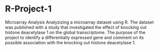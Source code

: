 # R-Project-1
Microarray Analysis
Analyzizing a microarray dataset using R. The dataset was published with a study that investigated the effect of knocking out histone deacetylase 1 on the global transcriptome. The purpose of the project to identify a differentially expressed gene and comment on its possible association with the knocking out histone deacetylase 1. 
